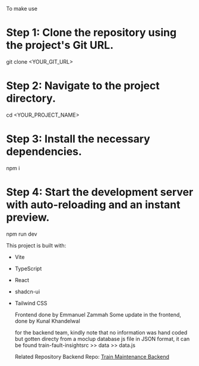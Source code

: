 To make use
# Step 1: Clone the repository using the project's Git URL.
git clone <YOUR_GIT_URL>

# Step 2: Navigate to the project directory.
cd <YOUR_PROJECT_NAME>

# Step 3: Install the necessary dependencies.
npm i

# Step 4: Start the development server with auto-reloading and an instant preview.
npm run dev


This project is built with:
- Vite
- TypeScript
- React
- shadcn-ui
- Tailwind CSS

  Frontend done by Emmanuel Zammah
  Some update in the frontend, done by Kunal Khandelwal

  for the backend team, kindly note that no information was hand coded but gotten directy from a moclup database js file in JSON format, it can be found 
  train-fault-insightsrc >> data >> data.js

  Related Repository
Backend Repo: [Train Maintenance Backend](https://github.com/KunalKhandelwal-dev/SIH_Backend.git)
